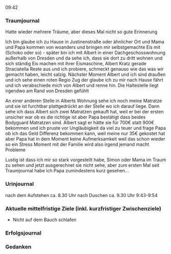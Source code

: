 09:42

### Traumjournal
      
Hatte wieder mehrere Träume, aber dieses Mal nicht so gute Erinnerung

Ich bin glaube ich zu Hause in Justinenstraße oder ähnlicher Ort und Mama und Papa kommen von woanders und bringen mir selbstgemachte Eis mit (Schoko oder so) - später bin ich mit Albert in einer Dachgeschosswohnung außerhalb von Dresden und da sehe ich, dass sie dort zu dritt wohnen und sich ständig Eis machen mit ihrer Eismaschine, Albert Kratz gerade Straciatella Reste aus und ich probiere, schmeckt genauso wie das was wir gemacht haben, leicht salzig. Nächster Moment Albert und ich sind draußen und ich sehe einen roten Regio Zug der glaube ich zu mir nach Hause fährt und ich verabschiede mich von Albert und renne hin. Die Haltestelle liegt irgendwo am Rand von Dresden gefühlt

An einer anderen Stelle in Alberts Wohnung sehe ich noch meine Matratze und sie ist furchtbar plattgedrückt an der Stelle wo ich darauf liege. Dann sehe ich dass Albert sich zwei Matratzen gekauft hat, weil er bei der ersten unsicher war ob es die richtige ist aber Papa bestätigt dass beides Bodyguard Matratzen sind. Albert sagt er hätte sie für 700€ statt 900€ bekommen und ich pruste vor Ungläubigkeit da viel zu teuer und frage Papa ob ich das Geld Differenz bekommen kann, weil meine nur 35€ gekostet hat aber Papa hat in dem Moment keine Aufmerksamkeit weil das schon wieder so ein Stress Moment mit der Familie wird also irgend jemand macht Probleme

Lustig ist dass ich mir so stark vorgestellt habe, Simon oder Mama im Traum zu sehen und jetzt ausgerechnet sie nicht sehe, aber zum ersten Mal seit Traumjournal habe ich Papa zumindestens kurz gesehen...

### Urinjournal
nach dem Aufstehen ca. 8.30 Uhr
nach Duschen ca. 9.30 Uhr
9:43-9:54
### Aktuelle mittelfristige Ziele (inkl. kurzfristiger Zwischenziele)
- Nicht auf dem Bauch schlafen
### Erfolgsjournal
### Gedanken
